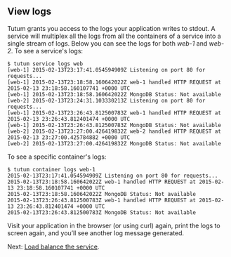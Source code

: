 ## View logs

Tutum grants you access to the logs your application writes to stdout. A service will multiplex all the logs from all the containers of a service into a single stream of logs. Below you can see the logs for both *web-1* and *web-2*. To see a service's logs:

```
$ tutum service logs web
[web-1] 2015-02-13T23:17:41.054594909Z Listening on port 80 for requests...
[web-1] 2015-02-13T23:18:58.160642022Z web-1 handled HTTP REQUEST at 2015-02-13 23:18:58.160107741 +0000 UTC
[web-1] 2015-02-13T23:18:58.160642022Z MongoDB Status: Not available
[web-2] 2015-02-13T23:24:31.103330213Z Listening on port 80 for requests...
[web-1] 2015-02-13T23:26:43.812500783Z web-1 handled HTTP REQUEST at 2015-02-13 23:26:43.812401474 +0000 UTC
[web-1] 2015-02-13T23:26:43.812500783Z MongoDB Status: Not available
[web-2] 2015-02-13T23:27:00.426419832Z web-2 handled HTTP REQUEST at 2015-02-13 23:27:00.425784882 +0000 UTC
[web-2] 2015-02-13T23:27:00.426419832Z MongoDB Status: Not available
```

To see a specific container's logs:

```
$ tutum container logs web-1
2015-02-13T23:17:41.054594909Z Listening on port 80 for requests...
2015-02-13T23:18:58.160642022Z web-1 handled HTTP REQUEST at 2015-02-13 23:18:58.160107741 +0000 UTC
2015-02-13T23:18:58.160642022Z MongoDB Status: Not available
2015-02-13T23:26:43.812500783Z web-1 handled HTTP REQUEST at 2015-02-13 23:26:43.812401474 +0000 UTC
2015-02-13T23:26:43.812500783Z MongoDB Status: Not available
```

Visit your application in the browser (or using curl) again, print the logs to screen again, and you’ll see another log message generated.

Next: [Load balance the service](https://tutum.freshdesk.com/support/solutions/articles/5000559797).